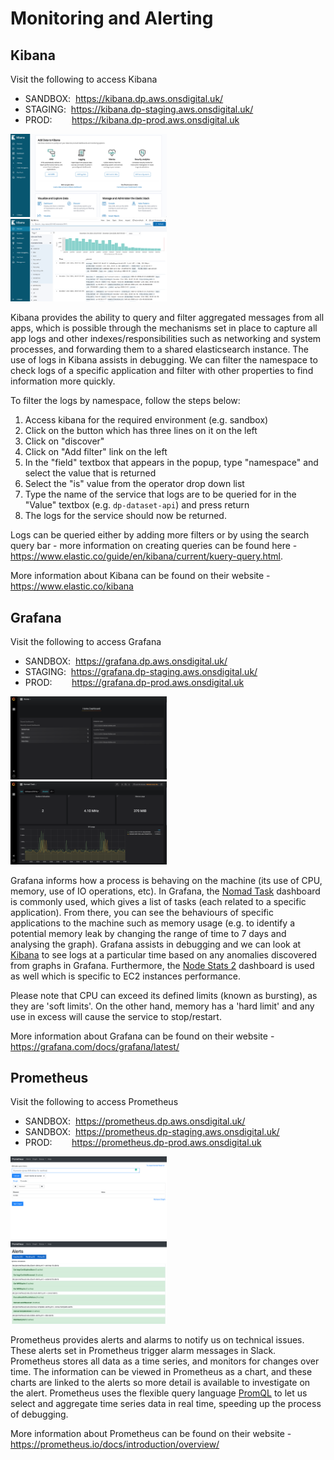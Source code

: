 Monitoring and Alerting
===========================

## Kibana

Visit the following to access Kibana

- SANDBOX:&nbsp;&nbsp;<https://kibana.dp.aws.onsdigital.uk/>
- STAGING:&nbsp;&nbsp;<https://kibana.dp-staging.aws.onsdigital.uk/>
- PROD:&nbsp;&nbsp;&nbsp;&nbsp;&nbsp;&nbsp;&nbsp;&nbsp;<https://kibana.dp-prod.aws.onsdigital.uk>

[<img src="images/kibana-dev-home.png" title="Kibana Develop Home" width=49.7% height=49.7%/>][kibana-dev-home] [<img src="images/kibana-dev-discover.png" title="Kibana Develop Discover" width=49.7% height=49.7%/>][kibana-dev-home]

Kibana provides the ability to query and filter aggregated messages from all apps, which is possible through the mechanisms set in place to capture all app logs and other indexes/responsibilities such as networking and system processes, and forwarding them to a shared elasticsearch instance. The use of logs in Kibana assists in debugging. We can filter the namespace to check logs of a specific application and filter with other properties to find information more quickly.

To filter the logs by namespace, follow the steps below:

1. Access kibana for the required environment (e.g. sandbox)
2. Click on the button which has three lines on it on the left
3. Click on "discover"
4. Click on "Add filter" link on the left
5. In the "field" textbox that appears in the popup, type "namespace" and select the value that is returned
6. Select the "is" value from the operator drop down list
7. Type the name of the service that logs are to be queried for in the "Value" textbox (e.g. `dp-dataset-api`) and press return
8. The logs for the service should now be returned.

Logs can be queried either by adding more filters or by using the search query bar - more information on creating queries can be found here - <https://www.elastic.co/guide/en/kibana/current/kuery-query.html>.  

More information about Kibana can be found on their website - <https://www.elastic.co/kibana>

## Grafana

Visit the following to access Grafana

- SANDBOX:&nbsp;&nbsp;<https://grafana.dp.aws.onsdigital.uk/>
- STAGING:&nbsp;&nbsp;<https://grafana.dp-staging.aws.onsdigital.uk/>
- PROD:&nbsp;&nbsp;&nbsp;&nbsp;&nbsp;&nbsp;&nbsp;&nbsp;<https://grafana.dp-prod.aws.onsdigital.uk>

[<img src="images/grafana-dev-home.png" title="Grafana Develop Home" width=49.7% height=49.7%/>][grafana-dev-home] [<img src="images/grafana-dev-nomad-task.png" title="Grafana Develop Nomad Task" width=49.7% height=49.7%/>][grafana-dev-nomad-tasks]

Grafana informs how a process is behaving on the machine (its use of CPU, memory, use of IO operations, etc). In Grafana, the [Nomad Task][grafana-dev-nomad-tasks] dashboard is commonly used, which gives a list of tasks (each related to a specific application). From there, you can see the behaviours of specific applications to the machine such as memory usage (e.g. to identify a potential memory leak by changing the range of time to 7 days and analysing the graph). Grafana assists in debugging and we can look at [Kibana](#kibana) to see logs at a particular time based on any anomalies discovered from graphs in Grafana. Furthermore, the [Node Stats 2][grafana-dev-node-stats-2] dashboard is used as well which is specific to EC2 instances performance.

Please note that CPU can exceed its defined limits (known as bursting), as they are 'soft limits'. On the other hand, memory has a 'hard limit' and any use in excess will cause the service to stop/restart.

More information about Grafana can be found on their website - <https://grafana.com/docs/grafana/latest/>

## Prometheus

Visit the following to access Prometheus

- SANDBOX:&nbsp;&nbsp;<https://prometheus.dp.aws.onsdigital.uk/>
- SANDBOX:&nbsp;&nbsp;<https://prometheus.dp-staging.aws.onsdigital.uk/>
- PROD:&nbsp;&nbsp;&nbsp;&nbsp;&nbsp;&nbsp;&nbsp;&nbsp;<https://prometheus.dp-prod.aws.onsdigital.uk>

[<img src="images/prometheus-dev-home.png" title="Prometheus Develop Home" width=49.7% height=49.7%/>][prometheus-dev-home] [<img src="images/prometheus-dev-alerts.png" title="Prometheus Develop Alerts" width=49.7% height=49.7%/>][prometheus-dev-alerts]

Prometheus provides alerts and alarms to notify us on technical issues. These alerts set in Prometheus trigger alarm messages in Slack.
Prometheus stores all data as a time series, and monitors for changes over time. The information can be viewed in Prometheus as a chart, and these charts are linked to the alerts so more detail is available to investigate on the alert. Prometheus uses the flexible query language [PromQL][prometheus-querying] to let us select and aggregate time series data in real time, speeding up the process of debugging.

More information about Prometheus can be found on their website - <https://prometheus.io/docs/introduction/overview/>

[//]: # (Reference Links and Images)
[kibana-dev-home]: <https://kibana.dp.aws.onsdigital.uk>
[grafana-dev-home]: <https://grafana.dp.aws.onsdigital.uk>
[grafana-dev-nomad-tasks]: <https://grafana.dp.aws.onsdigital.uk/d/000000014/nomad-task?refresh=10s&orgId=1>
[grafana-dev-node-stats-2]: <https://grafana.dp.aws.onsdigital.uk/d/000000004/node-stats-2?refresh=10s&orgId=1>
[prometheus-dev-home]: <https://prometheus.dp.aws.onsdigital.uk>
[prometheus-dev-alerts]: <https://prometheus.dp.aws.onsdigital.uk/alerts>
[prometheus-querying]: <https://prometheus.io/docs/prometheus/latest/querying/basics>